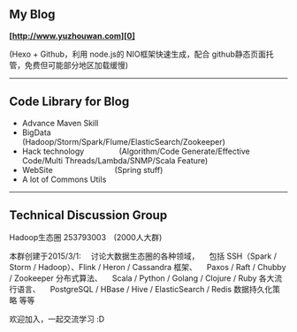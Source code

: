## My Blog
__[http://www.yuzhouwan.com][0]__

(Hexo + Github，利用 node.js的 NIO框架快速生成，配合 github静态页面托管，免费但可能部分地区加载缓慢)

---------------

## Code Library for Blog

- Advance Maven Skill
- BigData&ensp;&ensp;&ensp;&ensp;&ensp;&ensp;&ensp;&ensp;&ensp;&ensp;&ensp;&ensp;&ensp;&ensp;&ensp;&ensp;&ensp;(Hadoop/Storm/Spark/Flume/ElasticSearch/Zookeeper)
- Hack technology&ensp;&ensp;&ensp;&ensp;&ensp;&ensp;&ensp;&ensp;&ensp;(Algorithm/Code Generate/Effective Code/Multi Threads/Lambda/SNMP/Scala Feature)
- WebSite&ensp;&ensp;&ensp;&ensp;&ensp;&ensp;&ensp;&ensp;&ensp;&ensp;&ensp;&ensp;&ensp;&ensp;&ensp;&ensp;(Spring stuff)
- A lot of Commons Utils

[0]:http://www.yuzhouwan.com

---------------

## Technical Discussion Group

Hadoop生态圈 253793003&ensp;&ensp;(2000人大群)

本群创建于2015/3/1:
&ensp;&ensp;讨论大数据生态圈的各种领域，
&ensp;&ensp;包括 SSH（Spark / Storm / Hadoop）、Flink / Heron / Cassandra 框架、
&ensp;&ensp;Paxos / Raft / Chubby / Zookeeper 分布式算法、
&ensp;&ensp;Scala / Python / Golang / Clojure / Ruby 各大流行语言、
&ensp;&ensp;PostgreSQL / HBase / Hive / ElasticSearch / Redis 数据持久化策略 等等

欢迎加入，一起交流学习 :D 